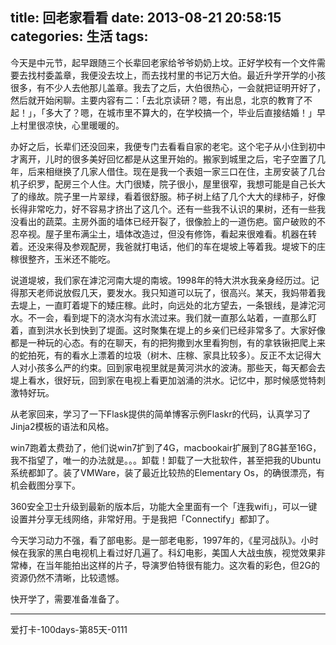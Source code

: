 title: 回老家看看
date: 2013-08-21 20:58:15
categories: 生活
tags:
---
今天是中元节，起早跟随三个长辈回老家给爷爷奶奶上坟。正好学校有一个文件需要去找村委盖章，我便没去坟上，而去找村里的书记万大伯。最近升学开学的小孩很多，有不少人去他那儿盖章。我去了之后，大伯很热心，一会就把证明开好了，然后就开始闲聊。主要内容有二：「去北京读研？嗯，有出息，北京的教育了不起！」，「多大了？嗯，在城市里不算大的，在学校搞一个，毕业后直接结婚！」早上村里很凉快，心里暖暖的。

办好之后，长辈们还没回来，我便专门去看看自家的老宅。这个宅子从小住到初中才离开，儿时的很多美好回忆都是从这里开始的。搬家到城里之后，宅子空置了几年，后来相继换了几家人借住。现在是我一个表姐一家三口在住，主房安装了几台机子织罗，配房三个人住。大门很矮，院子很小，屋里很窄，我想可能是自己长大了的缘故。院子里一片翠绿，看着很舒服。柿子树上结了几个大大的绿柿子，好像长得非常吃力，好不容易才挤出了这几个。还有一些我不认识的果树，还有一些我没看出的蔬菜。主房外面的墙体已经开裂了，很像脸上的一道伤疤。窗户破败的不忍卒视。屋子里布满尘土，墙体改造过，但没有修饰，看起来很难看。机器在转着。还没来得及参观配房，我爸就打电话，他们的车在堤坡上等着我。堤坡下的庄稼很整齐，玉米还不能吃。

说道堤坡，我们家在滹沱河南大堤的南坡。1998年的特大洪水我亲身经历过。记得那天老师说放假几天，要发水。我只知道可以玩了，很高兴。某天，我妈带着我去堤上，一直盯着堤下的矮庄稼。此时，向远处的北方望去，一条银线，是滹沱河水。不一会，看到堤下的浇水沟有水流过来。我们就一直那么站着，一直那么盯着，直到洪水长到快到了堤面。这时聚集在堤上的乡亲们已经非常多了。大家好像都是一种玩的心态。有的在聊天，有的把狗撒到水里看狗刨，有的拿铁锹把爬上来的蛇拍死，有的看水上漂着的垃圾（树木、庄稼、家具比较多）。反正不太记得大人对小孩多么严的约束。回到家电视里就是黄河洪水的波涛。那些天，每天都会去堤上看水，很好玩，回到家在电视上看更加汹涌的洪水。记忆中，那时候感觉特刺激特好玩。

<!--more-->

从老家回来，学习了一下Flask提供的简单博客示例Flaskr的代码，认真学习了Jinja2模板的语法和风格。

win7跑着太费劲了，他们说win7扩到了4G，macbookair扩展到了8G甚至16G，我不指望了，唯一的办法就是。。。卸载！卸载了一大批软件，甚至把我的Ubuntu系统都卸了。装了VMWare，装了最近比较热的Elementary Os，的确很漂亮，有机会截图分享下。

360安全卫士升级到最新的版本后，功能大全里面有一个「连我wifi」，可以一键设置并分享无线网络，非常好用。于是我把「Connectify」都卸了。

今天学习动力不强，看了部电影。是一部老电影，1997年的，《星河战队》。小时候在我家的黑白电视机上看过好几遍了。科幻电影，美国人大战虫族，视觉效果非常棒，在当年能拍出这样的片子，导演罗伯特很有能力。这次看的彩色，但2G的资源仍然不清晰，比较遗憾。

快开学了，需要准备准备了。

---
爱打卡-100days-第85天-0111
